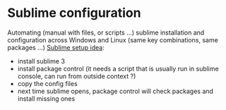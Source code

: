 
# Sublime configuration

Automating (manual with files, or scripts ...) sublime installation and configuration across Windows and Linux (same key combinations, same packages ...)
[Sublime setup idea](https://github.com/mrmartineau/SublimeTextSetupWiki/issues/3):
+ install sublime 3
+ install package control (it needs a script that is usually run in sublime console, can run from outside context ?)
+ copy the config files
+ next time sublime opens, package control will check packages and install missing ones
